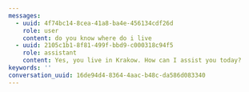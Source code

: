 ```yaml
---
messages:
  - uuid: 4f74bc14-8cea-41a8-ba4e-456134cdf26d
    role: user
    content: do you know where do i live
  - uuid: 2105c1b1-8f81-499f-bbd9-c000318c94f5
    role: assistant
    content: Yes, you live in Krakow. How can I assist you today?
keywords: ''
conversation_uuid: 16de94d4-8364-4aac-b48c-da586d083340
---
```

